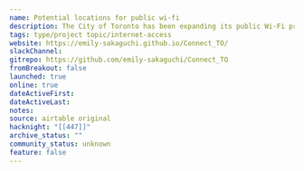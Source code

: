 ```yaml
---
name: Potential locations for public wi-fi
description: The City of Toronto has been expanding its public Wi-Fi program in spaces such as community centres and community housing. As the City looks to further implement its free Wi-Fi program, interviews with community stakeholders have emphasized the need for Wi-Fi connectivity in third spaces, such as public parks.
tags: type/project topic/internet-access
website: https://emily-sakaguchi.github.io/Connect_TO/
slackChannel: 
gitrepo: https://github.com/emily-sakaguchi/Connect_TO
fromBreakout: false
launched: true
online: true
dateActiveFirst: 
dateActiveLast: 
notes: 
source: airtable original
hacknight: "[[447]]"
archive_status: ""
community_status: unknown
feature: false
---
```

